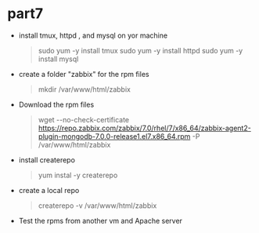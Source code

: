 # part7

* install tmux, httpd , and mysql on yor machine
  > sudo yum -y install tmux
  > sudo yum -y install httpd
  > sudo yum -y install mysql

* create a folder "zabbix" for the rpm files
  > mkdir /var/www/html/zabbix

* Download the rpm files
  > wget --no-check-certificate https://repo.zabbix.com/zabbix/7.0/rhel/7/x86_64/zabbix-agent2-plugin-mongodb-7.0.0-release1.el7.x86_64.rpm -P /var/www/html/zabbix

* install createrepo
  > yum instal -y createrepo

* create a local repo
  > createrepo -v /var/www/html/zabbix
     
* Test the rpms from another vm and Apache server
 
